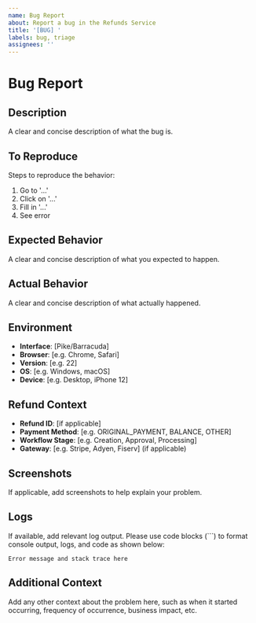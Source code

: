 ```yaml
---
name: Bug Report
about: Report a bug in the Refunds Service
title: '[BUG] '
labels: bug, triage
assignees: ''
---
```


# Bug Report

## Description
A clear and concise description of what the bug is.

## To Reproduce
Steps to reproduce the behavior:
1. Go to '...'
2. Click on '...'
3. Fill in '...'
4. See error

## Expected Behavior
A clear and concise description of what you expected to happen.

## Actual Behavior
A clear and concise description of what actually happened.

## Environment
- **Interface**: [Pike/Barracuda]
- **Browser**: [e.g. Chrome, Safari]
- **Version**: [e.g. 22]
- **OS**: [e.g. Windows, macOS]
- **Device**: [e.g. Desktop, iPhone 12]

## Refund Context
- **Refund ID**: [if applicable]
- **Payment Method**: [e.g. ORIGINAL_PAYMENT, BALANCE, OTHER]
- **Workflow Stage**: [e.g. Creation, Approval, Processing]
- **Gateway**: [e.g. Stripe, Adyen, Fiserv] (if applicable)

## Screenshots
If applicable, add screenshots to help explain your problem.

## Logs
If available, add relevant log output. Please use code blocks (```) to format console output, logs, and code as shown below:

```
Error message and stack trace here
```

## Additional Context
Add any other context about the problem here, such as when it started occurring, frequency of occurrence, business impact, etc.